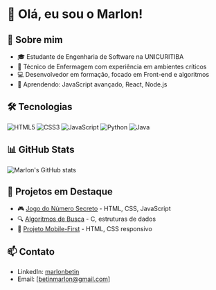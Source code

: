 # 👋 Olá, eu sou o Marlon!

## 🚀 Sobre mim
- 🎓 Estudante de Engenharia de Software na UNICURITIBA
- 💼 Técnico de Enfermagem com experiência em ambientes críticos
- 💻 Desenvolvedor em formação, focado em Front-end e algoritmos
- 🌱 Aprendendo: JavaScript avançado, React, Node.js

## 🛠️ Tecnologias
![HTML5](https://img.shields.io/badge/-HTML5-E34F26?style=flat&logo=html5&logoColor=white)
![CSS3](https://img.shields.io/badge/-CSS3-1572B6?style=flat&logo=css3)
![JavaScript](https://img.shields.io/badge/-JavaScript-F7DF1E?style=flat&logo=javascript&logoColor=black)
![Python](https://img.shields.io/badge/-Python-3776AB?style=flat&logo=python&logoColor=white)
![Java](https://img.shields.io/badge/-Java-007396?style=flat&logo=java)

## 📊 GitHub Stats
![Marlon's GitHub stats](https://github-readme-stats.vercel.app/api?username=CodeByMarlon&show_icons=true&theme=radical)

## 🎯 Projetos em Destaque
- 🎮 [Jogo do Número Secreto](link) - HTML, CSS, JavaScript
- 🔍 [Algoritmos de Busca](link) - C, estruturas de dados
- 📱 [Projeto Mobile-First](link) - HTML, CSS responsivo

## 📫 Contato
- LinkedIn: [marlonbetin](https://www.linkedin.com/in/marlonbetin/)
- Email: [betinmarlon@gmail.com]
